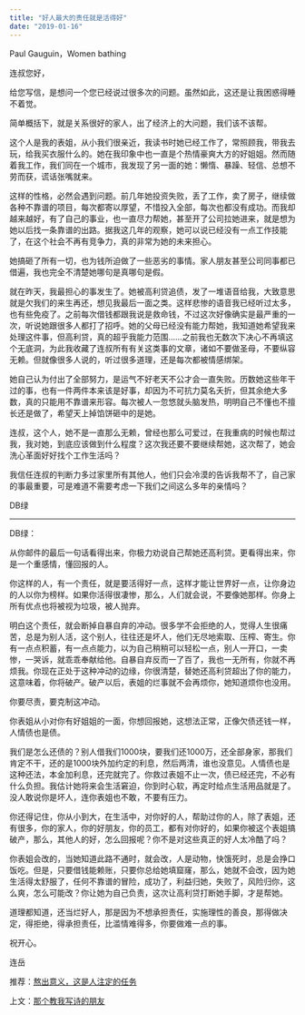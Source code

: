```yaml
---
title: "好人最大的责任就是活得好"
date: "2019-01-16"
---
```


Paul Gauguin，Women bathing

连叔您好，

给您写信，是想问一个您已经说过很多次的问题。虽然如此，这还是让我困惑得睡不着觉。

简单概括下，就是关系很好的家人，出了经济上的大问题，我们该不该帮。

这个人是我的表姐，从小我们很亲近，我读书时她已经工作了，常照顾我，带我去玩，给我买衣服什么的。她在我印象中也一直是个热情豪爽大方的好姐姐。然而随着我工作，我们同在一个城市，我发现了另一面的她：懒惰、暴躁、轻信、总想不劳而获，谎话张嘴就来。

这样的性格，必然会遇到问题。前几年她投资失败，丢了工作，卖了房子，继续做各种不靠谱的项目，每次都寄以厚望，不惜投入全部，每次也都没有成功。而我却越来越好，有了自己的事业，也一直尽力帮她，甚至开了公司拉她进来，就是想为她以后找一条靠谱的出路。据我这几年的观察，她可以说已经没有一点工作技能了，在这个社会不再有竞争力，真的非常为她的未来担心。

她搞砸了所有一切，也为钱所迫做了一些恶劣的事情。家人朋友甚至公司同事都已借遍，我也完全不清楚她哪句是真哪句是假。

就在昨天，我最担心的事发生了。她被高利贷追债，发了一堆语音给我，大致意思就是欠我们的来生再还，想见我最后一面之类。这样悲惨的语音我已经听过太多，也有些免疫了。之前每次借钱都跟我说是救命钱，不过这次好像确实是最严重的一次，听说她跟很多人都打了招呼。她的父母已经没有能力帮她，我知道她希望我来处理这件事，但高利贷，真的超乎我能力范围……之前我也无数次下决心不再填这个无底洞，为此我收藏了连叔所有有关这类事的文章，诸如不要做圣母，不要纵容无赖。但就像很多人说的，听过很多道理，还是每次都被情感绑架。

她自己认为付出了全部努力，是运气不好老天不公才会一直失败。历数她这些年干过的事，也有一件两件本来该是好事，却因为不可抗力莫名夭折，但其余绝大多数，真的只能用不靠谱来形容。每次被人一忽悠就头脑发热，明明自己不懂也不擅长还是做了，希望天上掉馅饼砸中的是她。

连叔，这个人，她不是一直那么无赖，曾经也那么可爱过，在我重病的时候也帮过我，我对她，到底应该做到什么程度？这次我还要不要继续帮她，这次帮了，她会洗心革面好好找个工作生活吗？

我信任连叔的判断力多过家里所有其他人，他们只会冷漠的告诉我帮不了，自己家的事最重要，可是难道不需要考虑一下我们之间这么多年的亲情吗？

DB绿

* * *

DB绿：

从你邮件的最后一句话看得出来，你极力劝说自己帮她还高利贷。更看得出来，你是一个重感情，懂回报的人。

你这样的人，有一个责任，就是要活得好一点，这样才能让世界好一点，让你身边的人以你为榜样。如果你活得很凄惨，那么，人们就会说，不要像她那样。你身上所有优点也将被视为垃圾，被人抛弃。

明白这个责任，就会断掉自暴自弃的冲动。很多学不会拒绝的人，觉得人生很痛苦，总是为别人活，这个别人，往往还是坏人，他们无尽地索取、压榨、寄生。你有一点点积蓄，有一点点能力，以为自己稍稍可以轻松一点，别人一开口，一卖惨，一哭诉，就乖乖奉献给他。自暴自弃反而一了百了，我也一无所有，你就不再烦我。你现在正处于这种冲动的边缘，你很清楚，替她还高利贷超出了你的能力，这意味着，你将破产。破产以后，表姐的烂事就不会再烦你，她知道烦你也没用。

你要尽责，要克制这冲动。

你表姐从小对你有好姐姐的一面，你想回报她，这想法正常，正像欠债还钱一样，人情债也是债。

我们是怎么还债的？别人借我们1000块，要我们还1000万，还全部身家，那我们肯定不干，还的是1000块外加约定的利息，然后两清，谁也没意见。人情债也是这种还法，本金加利息，还完就完了。你救过表姐不止一次，债已经还完，不必有什么负担。我估计她将来会生活窘迫，你到时心软，再定时给点生活用品就是了。没人敢说你是坏人，连你表姐也不敢，不要有压力。

你还得记住，你从小到大，在生活中，对你好的人，帮助过你的人，除了表姐，还有很多，你的家人，你的好朋友，你的员工，都有对你好的，如果你被这个表姐搞破产，那么，其他人的好，怎么回报呢？你不是对这些真正的好人太冷酷了吗？

你表姐会改的，当她知道此路不通时，就会改，人是动物，快饿死时，总是会挣口饭吃。但是，只要借钱能赖账，只要你总给她填窟窿，那么，她就不会改，因为她生活得太舒服了，任何不靠谱的冒险，成功了，利益归她，失败了，风险归你，这么爽，怎么可能改？你让她为自己负责，这次让高利贷打断她手脚，才是帮她。

道理都知道，还当烂好人，那是因为不想承担责任，实施理性的善良，那得做决定，得拒绝，得承担责任，比滥情难得多，你要做难一点的事。

祝开心。

连岳

推荐：[熬出意义，这是人注定的任务](http://mp.weixin.qq.com/s?__biz=MjM5NDU0Mjk2MQ==&mid=2651632268&idx=1&sn=0f7d7f597224a279f240eaaf61d78282&chksm=bd7e36928a09bf8409855c34ef77b440e7f9dcb07356c201acd4daf679437d788cf2f124702a&scene=21#wechat_redirect)

上文：[那个教我写诗的朋友](http://mp.weixin.qq.com/s?__biz=MjM5NDU0Mjk2MQ==&mid=2651632337&idx=1&sn=50bae82af478312e5d36868182d3bf9b&chksm=bd7e36cf8a09bfd96b4a881e2053baa0ac8c7f2a9244cbe51739ad0046cf1375f4691e273aa9&scene=21#wechat_redirect)
